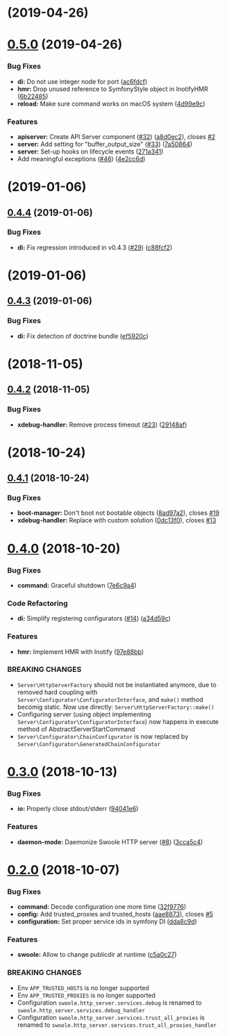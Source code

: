 <a name=""></a>
# [](https://github.com/k911/swoole-bundle/compare/v0.5.0...v) (2019-04-26)



<a name="0.5.0"></a>
# [0.5.0](https://github.com/k911/swoole-bundle/compare/v0.4.4...v0.5.0) (2019-04-26)


### Bug Fixes

* **di:** Do not use integer node for port ([ac6fdcf](https://github.com/k911/swoole-bundle/commit/ac6fdcf))
* **hmr:** Drop unused reference to SymfonyStyle object in InotifyHMR ([6b22485](https://github.com/k911/swoole-bundle/commit/6b22485))
* **reload:** Make sure command works on macOS system ([4d99e9c](https://github.com/k911/swoole-bundle/commit/4d99e9c))


### Features

* **apiserver:** Create API Server component ([#32](https://github.com/k911/swoole-bundle/issues/32)) ([a8d0ec2](https://github.com/k911/swoole-bundle/commit/a8d0ec2)), closes [#2](https://github.com/k911/swoole-bundle/issues/2)
* **server:** Add setting for "buffer_output_size" ([#33](https://github.com/k911/swoole-bundle/issues/33)) ([7a50864](https://github.com/k911/swoole-bundle/commit/7a50864))
* **server:** Set-up hooks on lifecycle events ([271a341](https://github.com/k911/swoole-bundle/commit/271a341))
* Add meaningful exceptions ([#46](https://github.com/k911/swoole-bundle/issues/46)) ([4e2cc6d](https://github.com/k911/swoole-bundle/commit/4e2cc6d))



<a name=""></a>
# [](https://github.com/k911/swoole-bundle/compare/v0.4.4...v) (2019-01-06)



<a name="0.4.4"></a>
## [0.4.4](https://github.com/k911/swoole-bundle/compare/v0.4.3...v0.4.4) (2019-01-06)


### Bug Fixes

* **di:** Fix regression introduced in v0.4.3 ([#29](https://github.com/k911/swoole-bundle/issues/29)) ([c88fcf2](https://github.com/k911/swoole-bundle/commit/c88fcf2))



<a name=""></a>
# [](https://github.com/k911/swoole-bundle/compare/v0.4.3...v) (2019-01-06)



<a name="0.4.3"></a>
## [0.4.3](https://github.com/k911/swoole-bundle/compare/v0.4.2...v0.4.3) (2019-01-06)


### Bug Fixes

* **di:** Fix detection of doctrine bundle ([ef5920c](https://github.com/k911/swoole-bundle/commit/ef5920c))



<a name=""></a>
# [](https://github.com/k911/swoole-bundle/compare/v0.4.2...v) (2018-11-05)



<a name="0.4.2"></a>
## [0.4.2](https://github.com/k911/swoole-bundle/compare/v0.4.1...v0.4.2) (2018-11-05)


### Bug Fixes

* **xdebug-handler:** Remove process timeout ([#23](https://github.com/k911/swoole-bundle/issues/23)) ([29148af](https://github.com/k911/swoole-bundle/commit/29148af))


<a name=""></a>
# [](https://github.com/k911/swoole-bundle/compare/v0.4.1...v) (2018-10-24)



<a name="0.4.1"></a>
## [0.4.1](https://github.com/k911/swoole-bundle/compare/v0.4.0...v0.4.1) (2018-10-24)


### Bug Fixes

* **boot-manager:** Don't boot not bootable objects ([8ad97a2](https://github.com/k911/swoole-bundle/commit/8ad97a2)), closes [#19](https://github.com/k911/swoole-bundle/issues/19)
* **xdebug-handler:** Replace with custom solution ([0dc13f0](https://github.com/k911/swoole-bundle/commit/0dc13f0)), closes [#13](https://github.com/k911/swoole-bundle/issues/13)



<a name="0.4.0"></a>
# [0.4.0](https://github.com/k911/swoole-bundle/compare/v0.3.0...v0.4.0) (2018-10-20)


### Bug Fixes

* **command:** Graceful shutdown ([7e6c9a4](https://github.com/k911/swoole-bundle/commit/7e6c9a4))


### Code Refactoring

* **di:** Simplify registering configurators ([#14](https://github.com/k911/swoole-bundle/issues/14)) ([a34d59c](https://github.com/k911/swoole-bundle/commit/a34d59c))


### Features

* **hmr:** Implement HMR with Inotify ([97e88bb](https://github.com/k911/swoole-bundle/commit/97e88bb))


### BREAKING CHANGES

- `Server\HttpServerFactory` should not be instantiated anymore, due to
removed hard coupling with `Server\Configurator\ConfiguratorInterface`, and `make()` method
becomig static. Now use directly: `Server\HttpServerFactory::make()`
- Configuring server (using object implementing `Server\Configurator\ConfiguratorInterface`)
now happens in execute method of AbstractServerStartCommand
- `Server\Configurator\ChainConfigurator` is now replaced by `Server\Configurator\GeneratedChainConfigurator`



<a name="0.3.0"></a>
# [0.3.0](https://github.com/k911/swoole-bundle/compare/v0.2.0...v0.3.0) (2018-10-13)


### Bug Fixes

* **io:** Properly close stdout/stderr ([94041e6](https://github.com/k911/swoole-bundle/commit/94041e6))


### Features

* **daemon-mode:** Daemonize Swoole HTTP server ([#8](https://github.com/k911/swoole-bundle/issues/8)) ([3cca5c4](https://github.com/k911/swoole-bundle/commit/3cca5c4))



<a name="0.2.0"></a>
# [0.2.0](https://github.com/k911/swoole-bundle/compare/c5a0c27...v0.2.0) (2018-10-07)


### Bug Fixes

* **command:** Decode configuration one more time ([32f9776](https://github.com/k911/swoole-bundle/commit/32f9776))
* **config:** Add trusted_proxies and trusted_hosts ([aae8873](https://github.com/k911/swoole-bundle/commit/aae8873)), closes [#5](https://github.com/k911/swoole-bundle/issues/5)
* **configuration:** Set proper service ids in symfony DI ([dda8c9d](https://github.com/k911/swoole-bundle/commit/dda8c9d))


### Features

* **swoole:** Allow to change publicdir at runtime ([c5a0c27](https://github.com/k911/swoole-bundle/commit/c5a0c27))


### BREAKING CHANGES

* Env `APP_TRUSTED_HOSTS` is no longer supported
* Env `APP_TRUSTED_PROXIES` is no longer supported
* Configuration `swoole.http_server.services.debug` is renamed to `swoole.http_server.services.debug_handler`
* Configuration `swoole.http_server.services.trust_all_proxies` is renamed to `swoole.http_server.services.trust_all_proxies_handler`



